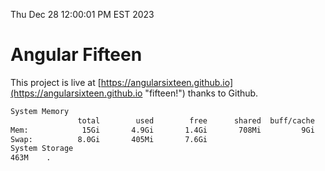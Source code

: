 Thu Dec 28 12:00:01 PM EST 2023

# Angular Fifteen


This project is live at [https://angularsixteen.github.io](https://angularsixteen.github.io "fifteen!") thanks to Github.

```bash
System Memory
               total        used        free      shared  buff/cache   available
Mem:            15Gi       4.9Gi       1.4Gi       708Mi         9Gi        10Gi
Swap:          8.0Gi       405Mi       7.6Gi
System Storage
463M	.
```
```bash
